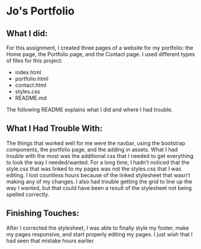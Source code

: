 # Jo's Portfolio

## What I did:
For this assignment, I created three pages of a website for my portfolio: the Home page, the Portfolio page, and the Contact page.  I used different types of files for this project:

* index.html
* portfolio.html
* contact.html
* styles.css
* README.md

The following README explains what I did and where I had trouble.

## What I Had Trouble With:
The things that worked well for me were the navbar, using the bootstrap components, the portfolio page, and the adding in assets.  What I had trouble with the most was the additional css that I needed to get everything to look the way I needed/wanted.  For a long time, I hadn't noticed that the style.css that was linked to my pages was not the styles.css that I was editing.  I lost countless hours because of the linked stylesheet that wasn't making any of my changes.  I also had trouble getting the grid to line up the way I wanted, but that could have been a result of the stylesheet not being spelled correctly.

## Finishing Touches:
After I corrected the stylesheet, I was able to finally style my footer, make my pages responsive, and start properly editing my pages.  I just wish that I had seen that mistake hours earlier.